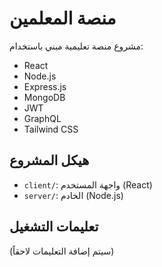# منصة المعلمين

مشروع منصة تعليمية مبني باستخدام:
- React
- Node.js
- Express.js
- MongoDB
- JWT
- GraphQL
- Tailwind CSS

## هيكل المشروع
- `client/`: واجهة المستخدم (React)
- `server/`: الخادم (Node.js)

## تعليمات التشغيل
(سيتم إضافة التعليمات لاحقاً) 
